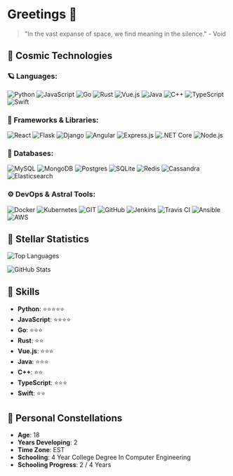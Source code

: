 # Greetings 🌌

> "In the vast expanse of space, we find meaning in the silence." - Void

## 🚀 Cosmic Technologies

### **🪐 Languages**:
![Python](https://img.shields.io/badge/Python-FFD43B?style=for-the-badge&logo=python&logoColor=darkgreen)
![JavaScript](https://img.shields.io/badge/JavaScript-F7DF1E?style=for-the-badge&logo=javascript&logoColor=black)
![Go](https://img.shields.io/badge/Go-00ADD8?style=for-the-badge&logo=go&logoColor=white)
![Rust](https://img.shields.io/badge/Rust-000000?style=for-the-badge&logo=rust&logoColor=white)
![Vue.js](https://img.shields.io/badge/Vue.js-35495E?style=for-the-badge&logo=vuedotjs&logoColor=4FC08D)
![Java](https://img.shields.io/badge/Java-ED8B00?style=for-the-badge&logo=java&logoColor=white)
![C++](https://img.shields.io/badge/C++-00599C?style=for-the-badge&logo=cplusplus&logoColor=white)
![TypeScript](https://img.shields.io/badge/TypeScript-007ACC?style=for-the-badge&logo=typescript&logoColor=white)
![Swift](https://img.shields.io/badge/Swift-FA7343?style=for-the-badge&logo=swift&logoColor=white)

### **🌌 Frameworks & Libraries**:
![React](https://img.shields.io/badge/React-61DAFB?style=for-the-badge&logo=react&logoColor=white)
![Flask](https://img.shields.io/badge/Flask-000000?style=for-the-badge&logo=flask&logoColor=white)
![Django](https://img.shields.io/badge/Django-092E20?style=for-the-badge&logo=django&logoColor=green)
![Angular](https://img.shields.io/badge/Angular-DD0031?style=for-the-badge&logo=angular&logoColor=white)
![Express.js](https://img.shields.io/badge/Express.js-404D59?style=for-the-badge&logo=express&logoColor=white)
![.NET Core](https://img.shields.io/badge/.NET_Core-512BD4?style=for-the-badge&logo=dotnet&logoColor=white)
![Node.js](https://img.shields.io/badge/Node.js-43853D?style=for-the-badge&logo=node.js&logoColor=white)

### **🔭 Databases**:
![MySQL](https://img.shields.io/badge/MySQL-00000F?style=for-the-badge&logo=mysql&logoColor=white)
![MongoDB](https://img.shields.io/badge/MongoDB-4EA94B?style=for-the-badge&logo=mongodb&logoColor=white)
![Postgres](https://img.shields.io/badge/Postgres-4169E1?style=for-the-badge&logo=postgresql&logoColor=white)
![SQLite](https://img.shields.io/badge/SQLite-07405E?style=for-the-badge&logo=sqlite&logoColor=white)
![Redis](https://img.shields.io/badge/Redis-DC382D?style=for-the-badge&logo=redis&logoColor=white)
![Cassandra](https://img.shields.io/badge/Cassandra-1287B1?style=for-the-badge&logo=apache-cassandra&logoColor=white)
![Elasticsearch](https://img.shields.io/badge/Elasticsearch-5FBCE5?style=for-the-badge&logo=elasticsearch&logoColor=white)

### **⚙️ DevOps & Astral Tools**:
![Docker](https://img.shields.io/badge/Docker-2496ED?style=for-the-badge&logo=docker&logoColor=white)
![Kubernetes](https://img.shields.io/badge/Kubernetes-326CE5?style=for-the-badge&logo=kubernetes&logoColor=white)
![GIT](https://img.shields.io/badge/GIT-E44C30?style=for-the-badge&logo=git&logoColor=white)
![GitHub](https://img.shields.io/badge/GitHub-100000?style=for-the-badge&logo=github&logoColor=white)
![Jenkins](https://img.shields.io/badge/Jenkins-D24939?style=for-the-badge&logo=jenkins&logoColor=white)
![Travis CI](https://img.shields.io/badge/Travis_CI-3EAAAF?style=for-the-badge&logo=travis-ci&logoColor=white)
![Ansible](https://img.shields.io/badge/Ansible-EE0000?style=for-the-badge&logo=ansible&logoColor=white)
![AWS](https://img.shields.io/badge/AWS-232F3E?style=for-the-badge&logo=amazon-aws&logoColor=white)

## 🌌 Stellar Statistics
![Top Languages](https://github-readme-stats.vercel.app/api/top-langs/?username=VVoiddd&layout=compact&theme=dark&langs_count=10)

![GitHub Stats](https://github-readme-stats.vercel.app/api?username=VVoiddd&show_icons=true&theme=dark)

## 🔧 Skills
- **Python**: ⭐⭐⭐⭐⭐
- **JavaScript**: ⭐⭐⭐⭐
- **Go**: ⭐⭐⭐
- **Rust**: ⭐⭐
- **Vue.js**: ⭐⭐⭐
- **Java**: ⭐⭐⭐
- **C++**: ⭐⭐
- **TypeScript**: ⭐⭐⭐
- **Swift**: ⭐⭐

## 🌟 Personal Constellations
- **Age**: 18
- **Years Developing**: 2
- **Time Zone**: EST
- **Schooling**: 4 Year College Degree In Computer Engineering
- **Schooling Progress**: 2 / 4 Years
